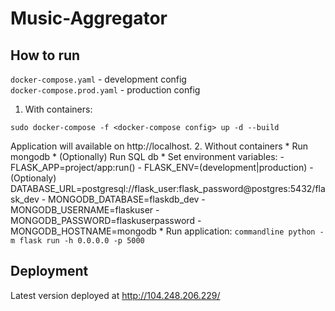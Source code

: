 # Music-Aggregator

## How to run
`docker-compose.yaml` - development config\
`docker-compose.prod.yaml` - production config

1. With containers:
```commandline
sudo docker-compose -f <docker-compose config> up -d --build
```
Application will available on http://localhost.
2. Without containers
    * Run mongodb
    * (Optionally) Run SQL db
    * Set environment variables:
        - FLASK_APP=project/app:run()
        - FLASK_ENV=(development|production)
        - (Optionaly) DATABASE_URL=postgresql://flask_user:flask_password@postgres:5432/flask_dev
        - MONGODB_DATABASE=flaskdb_dev
        - MONGODB_USERNAME=flaskuser
        - MONGODB_PASSWORD=flaskuserpassword
        - MONGODB_HOSTNAME=mongodb
    * Run application: 
      ```commandline
      python -m flask run -h 0.0.0.0 -p 5000
      ```

## Deployment

Latest version deployed at http://104.248.206.229/
